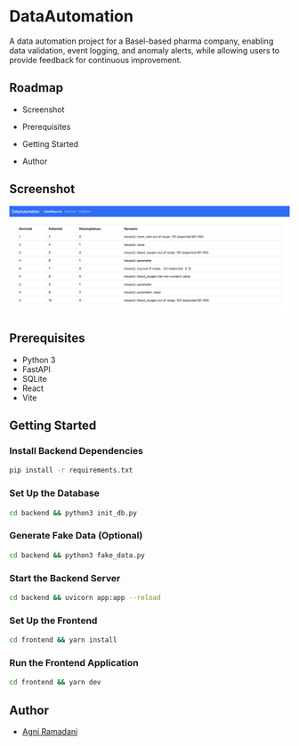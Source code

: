 # DataAutomation
A data automation project for a Basel-based pharma company, enabling data validation, event logging, and anomaly alerts, while allowing users to provide feedback for continuous improvement.

## Roadmap
- Screenshot

- Prerequisites

- Getting Started

- Author

## Screenshot
![Screenshot](Screenshot.png)

## Prerequisites
- Python 3
- FastAPI
- SQLite
- React
- Vite

## Getting Started

### Install Backend Dependencies

```bash
pip install -r requirements.txt
```

### Set Up the Database
```bash
cd backend && python3 init_db.py
```

### Generate Fake Data (Optional)
```bash
cd backend && python3 fake_data.py
```

### Start the Backend Server
```bash
cd backend && uvicorn app:app --reload   
```

### Set Up the Frontend
```bash
cd frontend && yarn install
```

### Run the Frontend Application
```bash
cd frontend && yarn dev
```

## Author
- [Agni Ramadani](https://github.com/agniramadani)
